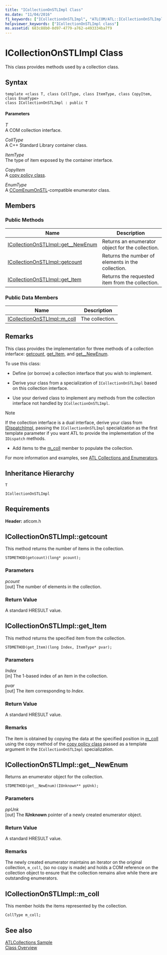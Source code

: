 ```yaml
---
title: "ICollectionOnSTLImpl Class"
ms.date: "11/04/2016"
f1_keywords: ["ICollectionOnSTLImpl", "ATLCOM/ATL::ICollectionOnSTLImpl", "ATLCOM/ATL::ICollectionOnSTLImpl::get__NewEnum", "ATLCOM/ATL::ICollectionOnSTLImpl::getcount", "ATLCOM/ATL::ICollectionOnSTLImpl::get_Item", "ATLCOM/ATL::ICollectionOnSTLImpl::m_coll"]
helpviewer_keywords: ["ICollectionOnSTLImpl class"]
ms.assetid: 683c88b0-0d97-4779-a762-e493334ba7f9
---
```

# ICollectionOnSTLImpl Class

This class provides methods used by a collection class.

## Syntax

```
template <class T, class CollType, class ItemType, class CopyItem, class EnumType>
class ICollectionOnSTLImpl : public T
```

#### Parameters

*T*<br/>
A COM collection interface.

*CollType*<br/>
A C++ Standard Library container class.

*ItemType*<br/>
The type of item exposed by the container interface.

*CopyItem*<br/>
A [copy policy class](../../atl/atl-copy-policy-classes.md).

*EnumType*<br/>
A [CComEnumOnSTL](../../atl/reference/ccomenumonstl-class.md)-compatible enumerator class.

## Members

### Public Methods

|Name|Description|
|----------|-----------------|
|[ICollectionOnSTLImpl::get__NewEnum](#newenum)|Returns an enumerator object for the collection.|
|[ICollectionOnSTLImpl::getcount](#get_count)|Returns the number of elements in the collection.|
|[ICollectionOnSTLImpl::get_Item](#get_item)|Returns the requested item from the collection.|

### Public Data Members

|Name|Description|
|----------|-----------------|
|[ICollectionOnSTLImpl::m_coll](#m_coll)|The collection.|

## Remarks

This class provides the implementation for three methods of a collection interface: [getcount](#get_count), [get_Item](#get_item), and [get__NewEnum](#newenum).

To use this class:

- Define (or borrow) a collection interface that you wish to implement.

- Derive your class from a specialization of `ICollectionOnSTLImpl` based on this collection interface.

- Use your derived class to implement any methods from the collection interface not handled by `ICollectionOnSTLImpl`.

> [!NOTE]
>  If the collection interface is a dual interface, derive your class from [IDispatchImpl](../../atl/reference/idispatchimpl-class.md), passing the `ICollectionOnSTLImpl` specialization as the first template parameter if you want ATL to provide the implementation of the `IDispatch` methods.

- Add items to the [m_coll](#m_coll) member to populate the collection.

For more information and examples, see [ATL Collections and Enumerators](../../atl/atl-collections-and-enumerators.md).

## Inheritance Hierarchy

`T`

`ICollectionOnSTLImpl`

## Requirements

**Header:** atlcom.h

##  <a name="get_count"></a>  ICollectionOnSTLImpl::getcount

This method returns the number of items in the collection.

```
STDMETHOD(getcount)(long* pcount);
```

### Parameters

*pcount*<br/>
[out] The number of elements in the collection.

### Return Value

A standard HRESULT value.

##  <a name="get_item"></a>  ICollectionOnSTLImpl::get_Item

This method returns the specified item from the collection.

```
STDMETHOD(get_Item)(long Index, ItemType* pvar);
```

### Parameters

*Index*<br/>
[in] The 1-based index of an item in the collection.

*pvar*<br/>
[out] The item corresponding to *Index*.

### Return Value

A standard HRESULT value.

### Remarks

The item is obtained by copying the data at the specified position in [m_coll](#m_coll) using the copy method of the [copy policy class](../../atl/atl-copy-policy-classes.md) passed as a template argument in the `ICollectionOnSTLImpl` specialization.

##  <a name="newenum"></a>  ICollectionOnSTLImpl::get__NewEnum

Returns an enumerator object for the collection.

```
STDMETHOD(get__NewEnum)(IUnknown** ppUnk);
```

### Parameters

*ppUnk*<br/>
[out] The **IUnknown** pointer of a newly created enumerator object.

### Return Value

A standard HRESULT value.

### Remarks

The newly created enumerator maintains an iterator on the original collection, `m_coll`, (so no copy is made) and holds a COM reference on the collection object to ensure that the collection remains alive while there are outstanding enumerators.

##  <a name="m_coll"></a>  ICollectionOnSTLImpl::m_coll

This member holds the items represented by the collection.

```
CollType m_coll;
```

## See also

[ATLCollections Sample](../../overview/visual-cpp-samples.md)<br/>
[Class Overview](../../atl/atl-class-overview.md)
